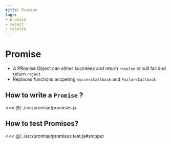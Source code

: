 ```yaml
---
title: Promise
tags:
- promise
- reject
- resolve
---
```


# Promise

<TagLinks />

* A PRomise Object can either succeees and return `resolve` or will fail and return `reject`
* Replaces functions accpeting `successCallback` and `FailureCallback`

## How to write a `Promise` ?

<<< @/../src/promise/promises.js

## How to test Promises?

<<< @/../src/promise/promises.test.js#snippet


<Footer />
